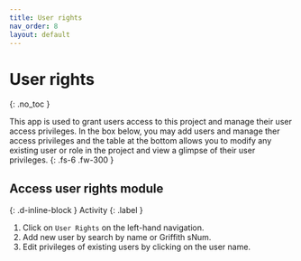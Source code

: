 ```yaml
---
title: User rights
nav_order: 8
layout: default
---
```


# User rights
{: .no_toc }

This app is used to grant users access to this project and manage their user access privileges. In the box below, you may add users and manage ther access privileges and the table at the bottom allows you to modify any existing user or role in the project and view a glimpse of their user privileges. 
{: .fs-6 .fw-300 }

## Access user rights module
{: .d-inline-block } 
Activity 
{: .label } 

1. Click on `User Rights` on the left-hand navigation.
2. Add new user by search by name or Griffith sNum.
3. Edit privileges of existing users by clicking on the user name.
